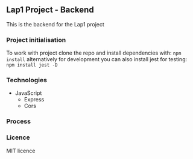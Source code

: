 ## Lap1 Project - Backend
This is the backend for the Lap1 project 

### Project initialisation
To work with project clone the repo and install dependencies with: ``` npm install ```
alternatively for development you can also install jest for testing: ``` npm install jest -D ```


### Technologies
- JavaScript
  - Express
  - Cors
  
### Process

### Licence
MIT licence
